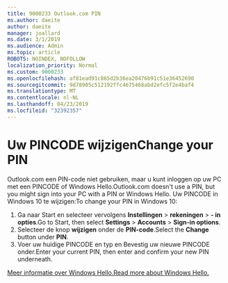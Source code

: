 ```yaml
---
title: 9000233 Outlook.com PIN
ms.author: daeite
author: daeite
manager: joallard
ms.date: 3/1/2019
ms.audience: Admin
ms.topic: article
ROBOTS: NOINDEX, NOFOLLOW
localization_priority: Normal
ms.custom: 9000233
ms.openlocfilehash: af81ead91c865d2b36ea20476b91c51e36452690
ms.sourcegitcommit: 9d78905c512192ffc4675468abd2efc5f2e4baf4
ms.translationtype: MT
ms.contentlocale: nl-NL
ms.lasthandoff: 04/23/2019
ms.locfileid: "32392357"
---
```

# <a name="change-your-pin"></a><span data-ttu-id="5f8a6-102">Uw PINCODE wijzigen</span><span class="sxs-lookup"><span data-stu-id="5f8a6-102">Change your PIN</span></span>

<span data-ttu-id="5f8a6-103">Outlook.com een PIN-code niet gebruiken, maar u kunt inloggen op uw PC met een PINCODE of Windows Hello.</span><span class="sxs-lookup"><span data-stu-id="5f8a6-103">Outlook.com doesn't use a PIN, but you might sign into your PC with a PIN or Windows Hello.</span></span> <span data-ttu-id="5f8a6-104">Uw PINCODE in Windows 10 te wijzigen:</span><span class="sxs-lookup"><span data-stu-id="5f8a6-104">To change your PIN in Windows 10:</span></span>

1. <span data-ttu-id="5f8a6-105">Ga naar Start en selecteer vervolgens **Instellingen** > **rekeningen** > **- in opties**.</span><span class="sxs-lookup"><span data-stu-id="5f8a6-105">Go to Start, then select **Settings** > **Accounts** > **Sign-in options**.</span></span>
2. <span data-ttu-id="5f8a6-106">Selecteer de knop **wijzigen** onder de **PIN-code**.</span><span class="sxs-lookup"><span data-stu-id="5f8a6-106">Select the **Change** button under **PIN**.</span></span>
3. <span data-ttu-id="5f8a6-107">Voer uw huidige PINCODE en typ en Bevestig uw nieuwe PINCODE onder.</span><span class="sxs-lookup"><span data-stu-id="5f8a6-107">Enter your current PIN, then enter and confirm your new PIN underneath.</span></span>

[<span data-ttu-id="5f8a6-108">Meer informatie over Windows Hello.</span><span class="sxs-lookup"><span data-stu-id="5f8a6-108">Read more about Windows Hello.</span></span>](https://support.microsoft.com/help/17215/)